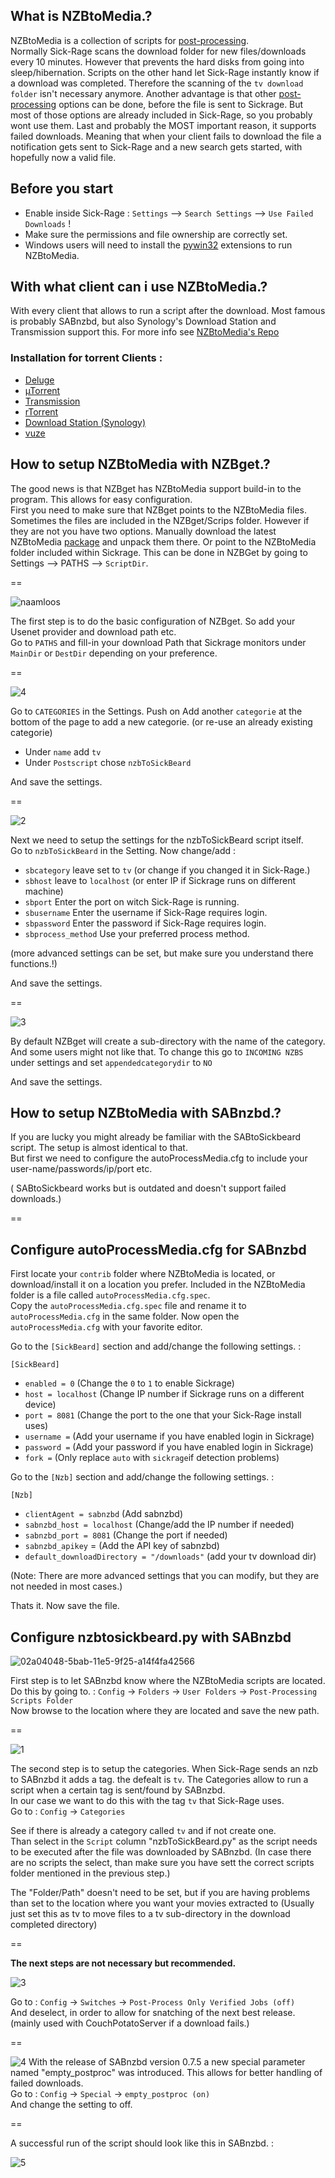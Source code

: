 ## What is NZBtoMedia.?

NZBtoMedia is a collection of scripts for [post-processing](https://github.com/Sick-Rage/Sick-Rage/wiki/Post-Processing).  
Normally Sick-Rage scans the download folder for new files/downloads every 10 minutes. However that prevents the hard disks from going into sleep/hibernation. Scripts on the other hand let Sick-Rage instantly know if a download was completed. Therefore the scanning of the `tv download folder` isn't necessary anymore.
Another advantage is that other [post-processing](https://github.com/Sick-Rage/Sick-Rage/wiki/Post-Processing) options can be done, before the file is sent to Sickrage. But most of those options are already included in Sick-Rage, so you probably wont use them.
Last and probably the MOST important reason, it supports failed downloads. Meaning that when your client fails to download the file a notification gets sent to Sick-Rage and a new search gets started, with hopefully now a valid file.  

## Before you start

* Enable inside Sick-Rage :  `Settings` --> `Search Settings` --> `Use Failed Downloads` !  
* Make sure the permissions and file ownership are correctly set.  
* Windows users will need to install the [pywin32](https://sourceforge.net/projects/pywin32/files/pywin32/) extensions to run NZBtoMedia.   

## With what client can i use NZBtoMedia.?

With every client that allows to run a script after the download. Most famous is probably SABnzbd, but also Synology's Download Station and Transmission support this.
For more info see [NZBtoMedia's Repo](https://github.com/clinton-hall/nzbToMedia/wiki#downloaders)  

### Installation for torrent Clients :  

* [Deluge](https://github.com/clinton-hall/nzbToMedia/wiki/deluge)  
* [µTorrent](https://github.com/clinton-hall/nzbToMedia/wiki/utorrent)  
* [Transmission](https://github.com/clinton-hall/nzbToMedia/wiki/transmission)  
* [rTorrent](https://github.com/clinton-hall/nzbToMedia/wiki/rtorrent)  
* [Download Station (Synology)](https://github.com/clinton-hall/nzbToMedia/wiki/Download-Station)  
* [vuze](https://github.com/clinton-hall/nzbToMedia/wiki/vuze)  

## How to setup NZBtoMedia with NZBget.?  

The good news is that NZBget has NZBtoMedia support build-in to the program. This allows for easy configuration.  
First you need to make sure that NZBget points to the NZBtoMedia files. Sometimes the files are included in the NZBget/Scrips folder. However if they are not you have two options. Manually download the latest NZBtoMedia [package](https://github.com/clinton-hall/nzbToMedia/archive/master.zip) and unpack them there. Or point to the NZBtoMedia folder included within Sickrage. This can be done in NZBGet by going to Settings --> PATHS --> `ScriptDir`.

==

![naamloos](https://cloud.githubusercontent.com/assets/7928052/13014408/f9a0cfb0-d1b3-11e5-915a-bc695e77b4ba.png)

The first step is to do the basic configuration of NZBget. So add your Usenet provider and download path etc.  
Go to `PATHS` and fill-in your download Path that Sickrage monitors under `MainDir` or `DestDir` depending on your preference.   


== 

![4](https://cloud.githubusercontent.com/assets/7928052/13014407/f99d1d34-d1b3-11e5-9fc7-7366fb786ebe.png)

Go to `CATEGORIES` in the Settings. Push on Add another `categorie` at the bottom of the page to add a new categorie. (or re-use an already existing categorie)  

* Under `name` add `tv`  
* Under `Postscript` chose `nzbToSickBeard`  

And save the settings.  

==

![2](https://cloud.githubusercontent.com/assets/7928052/13014403/f995f324-d1b3-11e5-9917-fdcb71d9aabe.png)

Next we need to setup the settings for the nzbToSickBeard script itself.  
Go to `nzbToSickBeard` in the Setting. Now change/add : 

* `sbcategory`        leave set to `tv` (or change if you changed it in Sick-Rage.)  
* `sbhost`            leave to `localhost` (or enter IP if Sickrage runs on different machine)  
* `sbport`            Enter the port on witch Sick-Rage is running.  
* `sbusername`        Enter the username if Sick-Rage requires login.  
* `sbpassword`        Enter the password if Sick-Rage requires login.  
* `sbprocess_method`  Use your preferred process method.  

(more advanced settings can be set, but make sure you understand there functions.!)  

And save the settings.  

==

![3](https://cloud.githubusercontent.com/assets/7928052/13014404/f99896ec-d1b3-11e5-8d84-7bab89f35121.png)

By default NZBget will create a sub-directory with the name of the category. And some users might not like that. To change this go to `INCOMING NZBS` under settings and set `appendedcategorydir` to `NO`  

And save the settings.  

## How to setup NZBtoMedia with SABnzbd.?

If you are lucky you might already be familiar with the SABtoSickbeard script. The setup is almost identical to that.  
But first we need to configure the autoProcessMedia.cfg to include your user-name/passwords/ip/port etc.  

( SABtoSickbeard works but is outdated and doesn't support failed downloads.)

==

## Configure autoProcessMedia.cfg for SABnzbd

First locate your `contrib` folder where NZBtoMedia is located, or download/install it on a location you prefer. Included in the NZBtoMedia folder is a file called `autoProcessMedia.cfg.spec`.  
Copy the `autoProcessMedia.cfg.spec` file and rename it to `autoProcessMedia.cfg` in the same folder. 
Now open the `autoProcessMedia.cfg` with your favorite editor.   

Go to the `[SickBeard]` section and add/change the following settings. :  
  
`[SickBeard]`  
  
* `enabled = 0`            (Change the `0` to `1` to enable Sickrage)  
* `host = localhost`       (Change IP number if Sickrage runs on a different device)  
* `port = 8081`            (Change the port to the one that your Sick-Rage install uses)   
* `username =`             (Add your username if you have enabled login in Sickrage)  
* `password =`             (Add your password if you have enabled login in Sickrage)  
* `fork =`                 (Only replace `auto` with `sickrage`if detection problems)  

Go to the `[Nzb]` section and add/change the following settings. :    

`[Nzb]`  

* `clientAgent = sabnzbd`    (Add sabnzbd)  
* `sabnzbd_host = localhost` (Change/add the IP number if needed)  
* `sabnzbd_port = 8081`      (Change the port if needed)  
* `sabnzbd_apikey` =         (Add the API key of sabnzbd)  
* `default_downloadDirectory = "/downloads"` (add your tv download dir)  

(Note: There are more advanced settings that you can modify, but they are not needed in most cases.)

Thats it. Now save the file.  


## Configure nzbtosickbeard.py with SABnzbd

![02a04048-5bab-11e5-9f25-a14f4fa42566](https://cloud.githubusercontent.com/assets/7928052/13014406/f99c4288-d1b3-11e5-8f68-dde9be0fe691.png)

First step is to let SABnzbd know where the NZBtoMedia scripts are located.  
Do this by going to. : `Config` -> `Folders` -> `User Folders` -> `Post-Processing Scripts Folder`  
Now browse to the location where they are located and save the new path.  

==

![1](https://cloud.githubusercontent.com/assets/7928052/13014405/f99ac868-d1b3-11e5-841f-d566aed5f04c.png)

The second step is to setup the categories. When Sick-Rage sends an nzb to SABnzbd it adds a tag. the defealt is `tv`. The Categories allow to run a script when a certain tag is sent/found by SABnzbd.  
In our case we want to do this with the tag `tv` that Sick-Rage uses.  
Go to : `Config` -> `Categories`  

See if there is already a category called `tv` and if not create one.  
Than select in the `Script` column "nzbToSickBeard.py" as the script needs to be executed after the file was downloaded by SABnzbd. (In case there are no scripts the select, than make sure you have sett the correct scripts folder mentioned in the previous step.)  

The "Folder/Path" doesn't need to be set, but if you are having problems than set to the location where you want your movies extracted to (Usually just set this as tv to move files to a tv sub-directory in the download completed directory)


==

**The next steps are not necessary but recommended.** 


![3](https://cloud.githubusercontent.com/assets/7928052/13014409/f9abfca0-d1b3-11e5-93c8-ad8e47836327.png)

Go to : `Config` -> `Switches` -> `Post-Process Only Verified Jobs (off)`  
And deselect, in order to allow for snatching of the next best release. (mainly used with CouchPotatoServer if a download fails.)  

==

![4](https://cloud.githubusercontent.com/assets/7928052/13014410/f9ae3d94-d1b3-11e5-9713-896c133465c8.png)
With the release of SABnzbd version 0.7.5 a new special parameter named "empty_postproc" was introduced. This allows for better handling of failed downloads.  
Go to : `Config` -> `Special` -> `empty_postproc (on)`  
And change the setting to off.   

==

A successful run of the script should look like this in SABnzbd. :  

![5](https://cloud.githubusercontent.com/assets/7928052/13014411/f9afd71c-d1b3-11e5-89bf-643f2bf13603.png)

